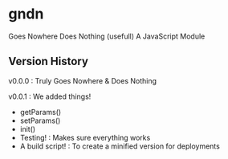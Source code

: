# gndn
Goes Nowhere Does Nothing (usefull) A JavaScript Module

## Version History
v0.0.0
: Truly Goes Nowhere & Does Nothing

v0.0.1
: We added things!
- getParams()
- setParams()
- init()
- Testing!
: Makes sure everything works
- A build script!
: To create a minified version for deployments